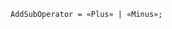 <!-- This file is generated automatically by infrastructure scripts. Please don't edit by hand. -->

```{ .ebnf .slang-ebnf #AddSubOperator }
AddSubOperator = «Plus» | «Minus»;
```
